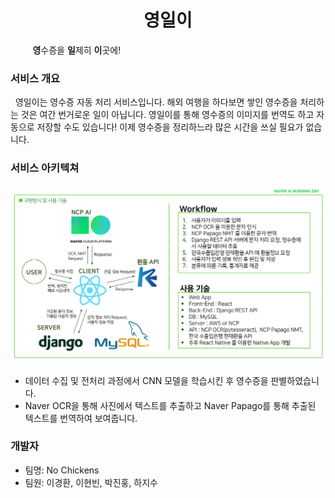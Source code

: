 <center><h1> 영일이</h1></center>
&nbsp;&nbsp;&nbsp;&nbsp;&nbsp;&nbsp;&nbsp;&nbsp;&nbsp;<strong>영</strong>수증을 <strong>일</strong>제히 <strong>이</strong>곳에!



### 서비스 개요

&nbsp;&nbsp;영일이는 영수증 자동 처리 서비스입니다. 해외 여행을 하다보면 쌓인 영수증을 처리하는 것은 여간 번거로운 일이 아닙니다. 영일이를 통해 영수증의 이미지를 번역도 하고 자동으로 저장할 수도 있습니다! 이제 영수증을 정리하느라 많은 시간을 쓰실 필요가 없습니다.



### 서비스 아키텍쳐

<center><img src="./img/stack.jpg"></center>


- 데이터 수집 및 전처리 과정에서 CNN 모델을 학습시킨 후 영수증을 판별하였습니다.
- Naver OCR을 통해 사진에서 텍스트를 추출하고 Naver Papago를 통해 추출된 텍스트를 번역하여 보여줍니다.



### 개발자

- 팀명: No Chickens
- 팀원: 이경환, 이현빈, 박진홍, 하지수